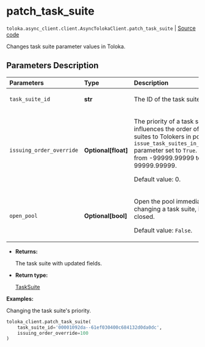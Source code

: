 # patch_task_suite
`toloka.async_client.client.AsyncTolokaClient.patch_task_suite` | [Source code](https://github.com/Toloka/toloka-kit/blob/v1.2.2/src/client/__init__.py#L0)

Changes task suite parameter values in Toloka.

## Parameters Description

| Parameters | Type | Description |
| :----------| :----| :-----------|
`task_suite_id`|**str**|<p>The ID of the task suite.</p>
`issuing_order_override`|**Optional\[float\]**|<p>The priority of a task suite. It influences the order of assigning task suites to Tolokers in pools with the `issue_task_suites_in_creation_order` parameter set to `True`. Allowed range: from -99999.99999 to 99999.99999. </p><p>Default value: 0.</p>
`open_pool`|**Optional\[bool\]**|<p>Open the pool immediately after changing a task suite, if the pool is closed. </p><p>Default value: `False`.</p>

* **Returns:**

  The task suite with updated fields.

* **Return type:**

  [TaskSuite](toloka.client.task_suite.TaskSuite.md)

**Examples:**

Changing the task suite's priority.

```python
toloka_client.patch_task_suite(
    task_suite_id='00001092da--61ef030400c684132d0da0dc',
    issuing_order_override=100
)
```

